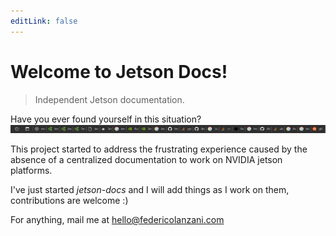 ```yaml
---
editLink: false
---
```

# Welcome to Jetson Docs!

> Independent Jetson documentation.

Have you ever found yourself in this situation?
![tabs](./images/tabs.png)

This project started to address the frustrating experience caused by the absence of a centralized documentation to work on NVIDIA jetson platforms.

I've just started _jetson-docs_ and I will add things as I work on them, contributions are welcome :)

For anything, mail me at [hello@federicolanzani.com](mailto:hello@federicolanzani.com)
